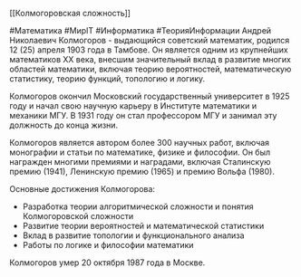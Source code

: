
[[Колмогоровская сложность]]

#Математика #МирIT #Информатика #ТеорияИнформации
Андрей Николаевич Колмогоров - выдающийся советский математик, родился 12 (25) апреля 1903 года в Тамбове. Он является одним из крупнейших математиков XX века, внесшим значительный вклад в развитие многих областей математики, включая теорию вероятностей, математическую статистику, теорию функций, топологию и логику.

Колмогоров окончил Московский государственный университет в 1925 году и начал свою научную карьеру в Институте математики и механики МГУ. В 1931 году он стал профессором МГУ и занимал эту должность до конца жизни.

Колмогоров является автором более 300 научных работ, включая монографии и статьи по математике, физике и философии. Он был награжден многими премиями и наградами, включая Сталинскую премию (1941), Ленинскую премию (1965) и премию Вольфа (1980).

Основные достижения Колмогорова:

- Разработка теории алгоритмической сложности и понятия Колмогоровской сложности
- Развитие теории вероятностей и математической статистики
- Вклад в развитие топологии и функционального анализа
- Работы по логике и философии математики

Колмогоров умер 20 октября 1987 года в Москве.
